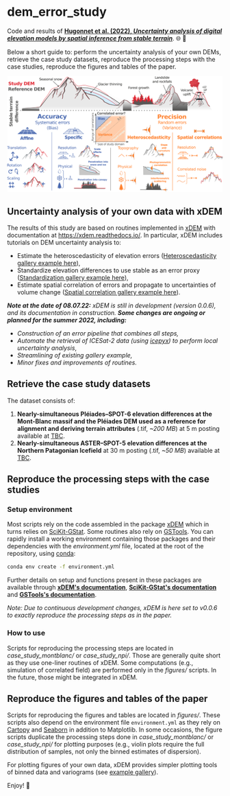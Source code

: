# dem_error_study

Code and results of [**Hugonnet et al. (2022), *Uncertainty analysis of digital elevation models by spatial inference from stable terrain***](https://doi.org/10.1109/jstars.2022.3188922). :globe_with_meridians: :mount_fuji: 

Below a short guide to: perform the uncertainty analysis of your own DEMs, retrieve the case study datasets, reproduce the processing steps with the case studies, reproduce the figures and tables of the paper.

![alt text](https://github.com/rhugonnet/dem_error_study/blob/main/figures/fig_2.png?raw=true)

## Uncertainty analysis of your own data with xDEM

The results of this study are based on routines implemented in [xDEM](https://github.com/GlacioHack/xdem) with documentation at https://xdem.readthedocs.io/.
In particular, xDEM includes tutorials on DEM uncertainty analysis to:
- Estimate the heteroscedasticity of elevation errors ([Heteroscedasticity gallery example here](https://xdem.readthedocs.io/en/latest/auto_examples/plot_nonstationary_error.html#sphx-glr-auto-examples-plot-nonstationary-error-py)),
- Standardize elevation differences to use stable as an error proxy ([Standardization gallery example here](https://xdem.readthedocs.io/en/latest/auto_examples/plot_standardization.html#sphx-glr-auto-examples-plot-standardization-py)),
- Estimate spatial correlation of errors and propagate to uncertainties of volume change ([Spatial correlation gallery example here](https://xdem.readthedocs.io/en/latest/auto_examples/plot_vgm_error.html#sphx-glr-auto-examples-plot-vgm-error-py)).

***Note at the date of 08.07.22:** xDEM is still in development (version 0.0.6), and its documentation in construction. 
**Some changes are ongoing or planned for the summer 2022, including:***

- *Construction of an error pipeline that combines all steps,*
- *Automate the retrieval of ICESat-2 data (using [icepyx](https://github.com/icesat2py/icepyx)) to perform local uncertainty analysis*,
- *Streamlining of existing gallery example,*
- *Minor fixes and improvements of routines.*


## Retrieve the case study datasets

The dataset consists of:
1. **Nearly-simultaneous Pléiades–SPOT-6 elevation differences at the Mont-Blanc massif and the Pléiades DEM used as a reference for
alignment and deriving terrain attributes** (.tif, *~200 MB*) at 5 m posting available at [TBC](TBC).
2. **Nearly-simultaneous ASTER–SPOT-5 elevation differences at the Northern Patagonian Icefield** at 30 m posting (.tif, *~50 MB*)
 available at [TBC](TBC).


## Reproduce the processing steps with the case studies

### Setup environment

Most scripts rely on the code assembled in the package [xDEM](https://github.com/GlacioHack/xdem) which in turns relies on [SciKit-GStat](https://github.com/mmaelicke/scikit-gstat).
Some routines also rely on [GSTools](https://github.com/GeoStat-Framework/GSTools). You can rapidly 
install a working environment containing those packages and their dependencies with the 
*environment.yml* file, located at the root of the repository, using [conda](https://docs.conda.io/projects/conda/en/latest/user-guide/tasks/manage-environments.html):

```sh
conda env create -f environment.yml
```

Further details on setup and functions present in these packages are available through **[xDEM's documentation](https://xdem.readthedocs.io/)**,
 **[SciKit-GStat's documentation](https://mmaelicke.github.io/scikit-gstat/)** and **[GSTools's documentation](https://geostat-framework.readthedocs.io/projects/gstools/en/stable/)**.

*Note: Due to continuous development changes, xDEM is here set to v0.0.6 to exactly reproduce the processing steps as in the paper.* 

### How to use

Scripts for reproducing the processing steps are located in *case_study_montblanc/* or *case_study_npi/*. Those are generally quite short as they use one-liner routines of xDEM.
Some computations (e.g., simulation of correlated field) are performed only in the *figures/* scripts. In the future, those might be integrated in xDEM.

## Reproduce the figures and tables of the paper

Scripts for reproducing the figures and tables are located in *figures/*. These scripts also depend on the environment 
file `environment.yml` as they rely on [Cartopy](https://scitools.org.uk/cartopy/docs/latest/) and 
[Seaborn](https://seaborn.pydata.org/) in addition to Matplotlib.  In some occasions, the figure scripts duplicate the 
processing steps done in *case_study_montblanc/* or *case_study_npi/* for plotting purposes (e.g., violin plots require 
the full distribution of samples, not only the binned estimates of dispersion).

For plotting figures of your own data, xDEM provides simpler plotting tools of binned data and variograms 
(see [example gallery](https://xdem.readthedocs.io/en/latest/auto_examples/index.html)).


Enjoy! :volcano: 
